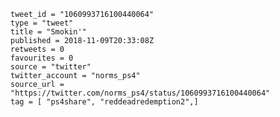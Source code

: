 ```
tweet_id = "1060993716100440064"
type = "tweet"
title = "Smokin'"
published = 2018-11-09T20:33:08Z
retweets = 0
favourites = 0
source = "twitter"
twitter_account = "norms_ps4"
source_url = "https://twitter.com/norms_ps4/status/1060993716100440064"
tag = [ "ps4share", "reddeadredemption2",]
```

<p class='image'><img src='https://mnf.m17s.net/2018/11/09/DrloKRbX0AEGO3Z.jpg' alt=''></p>

